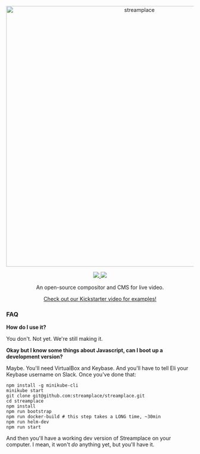 <p align="center">
  <a href="https://stream.kitchen/">
    <img alt="streamplace" src="https://cloud.githubusercontent.com/assets/257909/22085092/7e32de3c-dd87-11e6-8209-26176f852912.png" width="700">
  </a>
</p>

<p align="center">
  <a href="https://travis-ci.org/streamplace/streamplace">
    <img src="https://travis-ci.org/streamplace/streamplace.svg?branch=master">
  </a>
  <a href="https://slack.stream.place/">
    <img src="https://slack.stream.place/badge.svg">
  </a>
</p>

<p align="center">
  An open-source compositor and CMS for live video.
</p>

<p align="center">
  <a href="https://www.kickstarter.com/projects/338091149/stream-kitchen">Check out our Kickstarter video for examples!</a>
</p>

### FAQ

**How do I use it?**

You don't. Not yet. We're still making it.

**Okay but I know some things about Javascript, can I boot up a development version?**

Maybe. You'll need VirtualBox and Keybase. And you'll have to tell Eli your Keybase username on Slack. Once you've done that:

```
npm install -g minikube-cli
minikube start
git clone git@github.com:streamplace/streamplace.git
cd streamplace
npm install
npm run bootstrap
npm run docker-build # this step takes a LONG time, ~30min
npm run helm-dev
npm run start
```

And then you'll have a working dev version of Streamplace on your computer. I mean, it won't *do* anything yet, but you'll have it.
